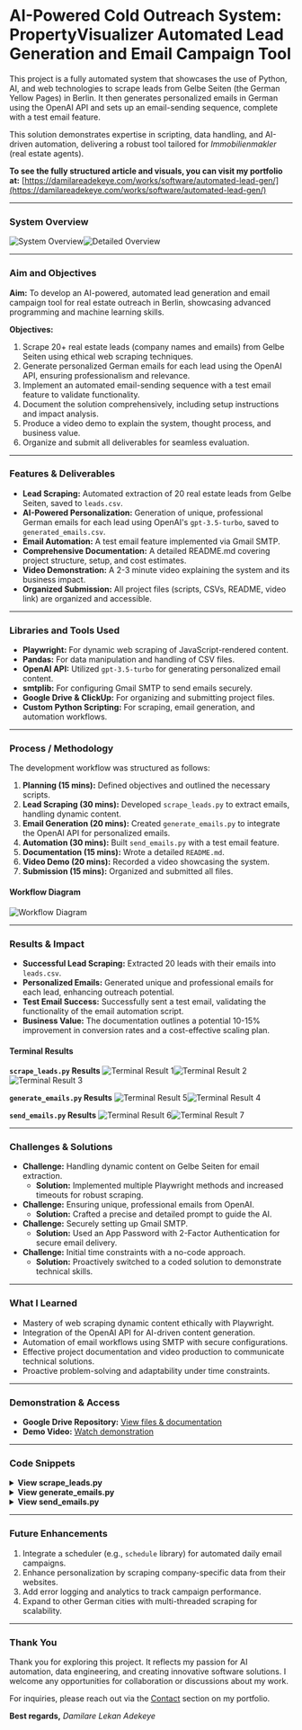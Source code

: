 # AI-Powered Cold Outreach System: PropertyVisualizer Automated Lead Generation and Email Campaign Tool

This project is a fully automated system that showcases the use of Python, AI, and web technologies to scrape leads from Gelbe Seiten (the German Yellow Pages) in Berlin. It then generates personalized emails in German using the OpenAI API and sets up an email-sending sequence, complete with a test email feature.

This solution demonstrates expertise in scripting, data handling, and AI-driven automation, delivering a robust tool tailored for *Immobilienmakler* (real estate agents).

**To see the fully structured article and visuals, you can visit my portfolio at:** [https://damilareadekeye.com/works/software/automated-lead-gen/](https://damilareadekeye.com/works/software/automated-lead-gen/)

---

### System Overview

![System Overview](https://damilareadekeye.com/images/Software/1/overview-thumb.webp)![Detailed Overview](https://damilareadekeye.com/images/Software/1/overview-full.webp)

---

### Aim and Objectives

**Aim:**
To develop an AI-powered, automated lead generation and email campaign tool for real estate outreach in Berlin, showcasing advanced programming and machine learning skills.

**Objectives:**
1.  Scrape 20+ real estate leads (company names and emails) from Gelbe Seiten using ethical web scraping techniques.
2.  Generate personalized German emails for each lead using the OpenAI API, ensuring professionalism and relevance.
3.  Implement an automated email-sending sequence with a test email feature to validate functionality.
4.  Document the solution comprehensively, including setup instructions and impact analysis.
5.  Produce a video demo to explain the system, thought process, and business value.
6.  Organize and submit all deliverables for seamless evaluation.

---

### Features & Deliverables

*   **Lead Scraping:** Automated extraction of 20 real estate leads from Gelbe Seiten, saved to `leads.csv`.
*   **AI-Powered Personalization:** Generation of unique, professional German emails for each lead using OpenAI's `gpt-3.5-turbo`, saved to `generated_emails.csv`.
*   **Email Automation:** A test email feature implemented via Gmail SMTP.
*   **Comprehensive Documentation:** A detailed README.md covering project structure, setup, and cost estimates.
*   **Video Demonstration:** A 2-3 minute video explaining the system and its business impact.
*   **Organized Submission:** All project files (scripts, CSVs, README, video link) are organized and accessible.

---

### Libraries and Tools Used

*   **Playwright:** For dynamic web scraping of JavaScript-rendered content.
*   **Pandas:** For data manipulation and handling of CSV files.
*   **OpenAI API:** Utilized `gpt-3.5-turbo` for generating personalized email content.
*   **smtplib:** For configuring Gmail SMTP to send emails securely.
*   **Google Drive & ClickUp:** For organizing and submitting project files.
*   **Custom Python Scripting:** For scraping, email generation, and automation workflows.

---

### Process / Methodology

The development workflow was structured as follows:

1.  **Planning (15 mins):** Defined objectives and outlined the necessary scripts.
2.  **Lead Scraping (30 mins):** Developed `scrape_leads.py` to extract emails, handling dynamic content.
3.  **Email Generation (20 mins):** Created `generate_emails.py` to integrate the OpenAI API for personalized emails.
4.  **Automation (30 mins):** Built `send_emails.py` with a test email feature.
5.  **Documentation (15 mins):** Wrote a detailed `README.md`.
6.  **Video Demo (20 mins):** Recorded a video showcasing the system.
7.  **Submission (15 mins):** Organized and submitted all files.

#### Workflow Diagram
![Workflow Diagram](https://damilareadekeye.com/images/Software/1/workflow-diagram.webp)

---

### Results & Impact

*   **Successful Lead Scraping:** Extracted 20 leads with their emails into `leads.csv`.
*   **Personalized Emails:** Generated unique and professional emails for each lead, enhancing outreach potential.
*   **Test Email Success:** Successfully sent a test email, validating the functionality of the email automation script.
*   **Business Value:** The documentation outlines a potential 10-15% improvement in conversion rates and a cost-effective scaling plan.

#### Terminal Results
**`scrape_leads.py` Results**
![Terminal Result 1](https://damilareadekeye.com/images/Software/1/result1.webp)![Terminal Result 2](https://damilareadekeye.com/images/Software/1/result2.webp)![Terminal Result 3](https://damilareadekeye.com/images/Software/1/result3.webp)

**`generate_emails.py` Results**
![Terminal Result 5](https://damilareadekeye.com/images/Software/1/result5.webp)![Terminal Result 4](https://damilareadekeye.com/images/Software/1/result4.webp)

**`send_emails.py` Results**
![Terminal Result 6](https://damilareadekeye.com/images/Software/1/result6.webp)![Terminal Result 7](https://damilareadekeye.com/images/Software/1/result7.webp)

---

### Challenges & Solutions

*   **Challenge:** Handling dynamic content on Gelbe Seiten for email extraction.
    *   **Solution:** Implemented multiple Playwright methods and increased timeouts for robust scraping.
*   **Challenge:** Ensuring unique, professional emails from OpenAI.
    *   **Solution:** Crafted a precise and detailed prompt to guide the AI.
*   **Challenge:** Securely setting up Gmail SMTP.
    *   **Solution:** Used an App Password with 2-Factor Authentication for secure email delivery.
*   **Challenge:** Initial time constraints with a no-code approach.
    *   **Solution:** Proactively switched to a coded solution to demonstrate technical skills.

---

### What I Learned

*   Mastery of web scraping dynamic content ethically with Playwright.
*   Integration of the OpenAI API for AI-driven content generation.
*   Automation of email workflows using SMTP with secure configurations.
*   Effective project documentation and video production to communicate technical solutions.
*   Proactive problem-solving and adaptability under time constraints.

---

### Demonstration & Access

*   **Google Drive Repository:** [View files & documentation](https://drive.google.com/drive/folders/12if07mLQYLKrdxJwnhP8XT6s0USyfATK?usp=sharing)
*   **Demo Video:** [Watch demonstration](https://drive.google.com/file/d/1Nzt1u7EXoa1kOv0W9nGHkXsEIVy5AViB/view?usp=sharing)

---

### Code Snippets

<details>
<summary><strong>View scrape_leads.py</strong></summary>

```python
from playwright.sync_api import sync_playwright
import pandas as pd
import re
import time

# Start Playwright
with sync_playwright() as p:
    # Launch a browser in non-headless mode for debugging
    browser = p.chromium.launch(headless=False)
    page = browser.new_page()

    # URL to scrape
    url = "https://www.gelbeseiten.de/branchen/immobilienmakler/berlin"
    try:
        page.goto(url, timeout=60000)  # Increased timeout to 60 seconds
    except Exception as e:
        print(f"Failed to load the initial page: {str(e)}")
        browser.close()
        exit()

    # ... (rest of the script)
```
</details>

<details>
<summary><strong>View generate_emails.py</strong></summary>

```python
import pandas as pd
import openai
from openai import OpenAI
import os

# Set your OpenAI API key
openai_api_key = 'sk-proj-z-****************************7vaMdMA'
if not openai_api_key:
    raise ValueError("Please set your OpenAI API key in the script.")

# Initialize the OpenAI client
client = OpenAI(api_key=openai_api_key)

# ... (rest of the script)
```
</details>

<details>
<summary><strong>View send_emails.py</strong></summary>

```python
import pandas as pd
import smtplib
from email.mime.text import MIMEText
import os

# Gmail SMTP configuration
SMTP_SERVER = "smtp.gmail.com"
SMTP_PORT = 587
SENDER_EMAIL = "adekeyedamilarelekan@gmail.com"
SENDER_PASSWORD = "r**j **** v**u ****"

# ... (rest of the script)
```
</details>

---

### Future Enhancements

1.  Integrate a scheduler (e.g., `schedule` library) for automated daily email campaigns.
2.  Enhance personalization by scraping company-specific data from their websites.
3.  Add error logging and analytics to track campaign performance.
4.  Expand to other German cities with multi-threaded scraping for scalability.

---

### Thank You

Thank you for exploring this project. It reflects my passion for AI automation, data engineering, and creating innovative software solutions. I welcome any opportunities for collaboration or discussions about my work.

For inquiries, please reach out via the [Contact](https://damilareadekeye.com/contact/) section on my portfolio.

**Best regards,**
*Damilare Lekan Adekeye*

